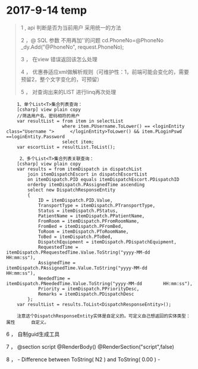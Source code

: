 # 2017-9-14 temp

> 1 , api 判断是否为当前用户 采用统一的方法
> 
> 2 ，@ SQL 参数 不用再加''的问题 cd.PhoneNo=@PhoneNo  
>     _dy.Add("@PhoneNo", request.PhoneNo);
>     
> 3 ， 在view 错误返回该怎么处理
> 
> 4 ， 优惠券适应xml做解析规则（可维护性：1，前端可能会变化的，需要预留2，整个文字变化的，可预留）
> 
> 5 ， 对查询出来的LIST 进行linq再次处理

        1、单个List<T>集合列表查询：
        [csharp] view plain copy
        //筛选用户名、密码相符的用户  
        var resultList = from item in selectList  
                         where item.PUsername.ToLower() == <loginEntity class="Username ">      </loginEntity>ToLower() && item.PLoginPswd ==loginEntity.Password  
                         select item;  
        var escortList = resultList.ToList();  
        
         2、多个List<T>集合列表关联查询： 
        [csharp] view plain copy
        var results = from itemDispatch in dispatchList  
            join itemDispatchEscort in dispatchEscortList  
            on itemDispatch.PID equals itemDispatchEscort.PDispatchID  
            orderby itemDispatch.PAssignedTime ascending  
            select new DispatchResponseEntity  
            {  
                ID = itemDispatch.PID.Value,  
                TransportType = itemDispatch.PTransportType,  
                Status = itemDispatch.PStatus,  
                PatientName = itemDispatch.PPatientName,  
                FromRoom = itemDispatch.PFromRoomName,  
                FromBed = itemDispatch.PFromBed,  
                ToRoom = itemDispatch.PToRoomName,  
                ToBed = itemDispatch.PToBed,  
                DispatchEquipment = itemDispatch.PDispatchEquipment,  
                RequestedTime = itemDispatch.PRequestedTime.Value.ToString("yyyy-MM-dd      HH:mm:ss"),  
                AssignedTime = itemDispatch.PAssignedTime.Value.ToString("yyyy-MM-dd        HH:mm:ss"),  
                NeededTime = itemDispatch.PNeededTime.Value.ToString("yyyy-MM-dd        HH:mm:ss"),  
                Priority = itemDispatch.PPriorityDesc,  
                Remarks = itemDispatch.PDispatchDesc  
            };  
        var resultList = results.ToList<DispatchResponseEntity>();  
        
        注意这个DispatchResponseEntity实体是自定义的。可定义自己想返回的实体类型：属性      自定义。

6 ， 自制guid生成工具

7 ， @section script  @RenderBody()  @RenderSection("script",false)

8 ， - Difference between ToString( N2 ) and ToString( 0.00 ) -